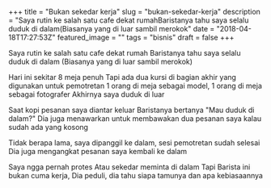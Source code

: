 +++
title = "Bukan sekedar kerja"
slug = "bukan-sekedar-kerja"
description = "Saya rutin ke salah satu cafe dekat rumahBaristanya tahu saya selalu duduk di dalam(Biasanya yang di luar sambil merokok"
date = "2018-04-18T17:27:53Z"
featured_image = ""
tags = "bisnis"
draft = false
+++ 
 
Saya rutin ke salah satu cafe dekat rumah
Baristanya tahu saya selalu duduk di dalam
(Biasanya yang di luar sambil merokok)

Hari ini sekitar 8 meja penuh
Tapi ada dua kursi di bagian akhir yang digunakan untuk pemotretan
1 orang di meja sebagai model, 1 orang di meja sebagai fotografer
Akhirnya saya duduk di luar

Saat kopi pesanan saya diantar keluar
Baristanya bertanya "Mau duduk di dalam?"
Dia juga menawarkan untuk membawakan dua pesanan saya kalau sudah ada yang kosong

Tidak berapa lama, saya dipanggil ke dalam, sesi pemotretan sudah selesai
Dia juga mengangkat pesanan saya kembali ke dalam

Saya ngga pernah protes
Atau sekedar meminta di dalam
Tapi Barista ini bukan cuma kerja, 
Dia peduli, dia tahu siapa tamunya dan apa kebiasaannya